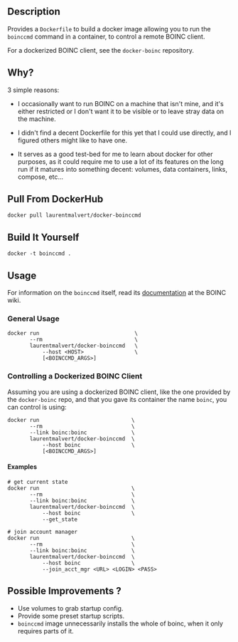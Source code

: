 ## Description

Provides a `Dockerfile` to build a docker image allowing you to run
the `boinccmd` command in a container, to control a remote BOINC
client.

For a dockerized BOINC client, see the `docker-boinc` repository.

## Why?

3 simple reasons:

 * I occasionally want to run BOINC on a machine that isn't mine, and
   it's either restricted or I don't want it to be visible or to leave
   stray data on the machine.

 * I didn't find a decent Dockerfile for this yet that I could use
   directly, and I figured others might like to have one.

 * It serves as a good test-bed for me to learn about docker for other
   purposes, as it could require me to use a lot of its features on
   the long run if it matures into something decent: volumes, data
   containers, links, compose, etc...

## Pull From DockerHub

    docker pull laurentmalvert/docker-boinccmd

## Build It Yourself

    docker -t boinccmd .

## Usage

For information on the `boinccmd` itself, read its [documentation][1]
at the BOINC wiki.

### General Usage

    docker run                              \
           --rm                             \
           laurentmalvert/docker-boinccmd   \
               --host <HOST>                \
               [<BOINCCMD_ARGS>]

### Controlling a Dockerized BOINC Client

Assuming you are using a dockerized BOINC client, like the one
provided by the `docker-boinc` repo, and that you gave its container
the name `boinc`, you can control is using:

    docker run                             \
           --rm                            \
           --link boinc:boinc              \
           laurentmalvert/docker-boinccmd  \
               --host boinc                \
               [<BOINCCMD_ARGS>]

#### Examples

    # get current state
    docker run                             \
           --rm                            \
           --link boinc:boinc              \
           laurentmalvert/docker-boinccmd  \
               --host boinc                \
               --get_state

    # join account manager
    docker run                             \
           --rm                            \
           --link boinc:boinc              \
           laurentmalvert/docker-boinccmd  \
               --host boinc                \
               --join_acct_mgr <URL> <LOGIN> <PASS>

## Possible Improvements ?

 * Use volumes to grab startup config.
 * Provide some preset startup scripts.
 * `boinccmd` image unnecessarily installs the whole of boinc, when it
   only requires parts of it.



[1]: http://boinc.berkeley.edu/wiki/Boinccmd_tool
